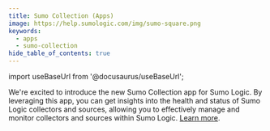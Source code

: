 ```yaml
---
title: Sumo Collection (Apps)
image: https://help.sumologic.com/img/sumo-square.png
keywords:
  - apps
  - sumo-collection
hide_table_of_contents: true    
---
```


import useBaseUrl from '@docusaurus/useBaseUrl';


We're excited to introduce the new Sumo Collection app for Sumo Logic. By leveraging this app, you can get insights into the health and status of Sumo Logic collectors and sources, allowing you to effectively manage and monitor collectors and sources within Sumo Logic. [Learn more](/docs/integrations/saas-cloud/sumo-collection).

